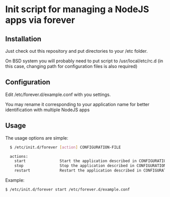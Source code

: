 # Init script for managing a NodeJS apps via forever

## Installation

Just check out this repository and put directories to your /etc folder.

On BSD system you will probably need to put script to /usr/local/etc/rc.d (in this case, changing path for configuration files is also required)

## Configuration

Edit /etc/forever.d/example.conf with you settings.

You may rename it corresponding to your application name for better identification with multiple NodeJS apps

## Usage

The usage options are simple:
``` bash
  $ /etc/init.d/forever [action] CONFIGURATION-FILE

  actions:
    start               Start the application described in CONFIGURATION-FILE
    stop                Stop the application described in CONFIGURATION-FILE
    restart             Restart the application described in CONFIGURATION-FILE
```

Example:
``` bash
$ /etc/init.d/forever start /etc/forever.d/example.conf
```
